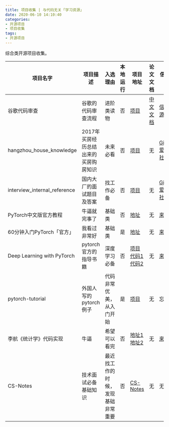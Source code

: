 ```yaml
---
title: 项目收集 | 与代码无关「学习资源」
date: 2020-06-10 14:10:40
categories:
- 开源项目
- 项目收集
tags:
- 开源项目
---
```

综合类开源项目收集。

<!-- more -->

|项目名字|项目描述|入选理由|本地运行|项目地址|论文文档|信息来源|
|---|---|---|---|---|---|---|
|谷歌代码审查|谷歌的代码审查流程|进阶类读物|否|[项目](https://github.com/google/eng-practices)|[中文文档](https://jimmysong.io/eng-practices/)|[信息来源](https://mp.weixin.qq.com/s/_Ulgz-2qPtCSQOWgMKD3fQ)|
|hangzhou_house_knowledge|2017年买房经历总结出来的买房购房知识|未来必看|否|[项目](https://github.com/houshanren/hangzhou_house_knowledge)|无|[GitHub爱好者社区](https://mp.weixin.qq.com/s/mN-5kk4p339Di1jh7smU9A)|
|interview_internal_reference|国内大厂的面试题目及答案|找工作必备|否|[项目](https://github.com/0voice/interview_internal_reference)|无|[GitHub爱好者社区](https://mp.weixin.qq.com/s/KOhExW2Kofdiz9vj0JIeUg)|
|PyTorch中文版官方教程|牛逼就完事了|基础类|否|[地址](http://pytorch123.com)|无|[来源](https://mp.weixin.qq.com/s?__biz=MzA3MzI4MjgzMw==&mid=2650769171&idx=3&sn=3ee66bd0384b7d8dcfc482e556c580f6&chksm=871a436db06dca7b240d3e5cbabdea9277b9af7d528b6bb725d60f0a7786603f1df69803b277&scene=21#wechat_redirect)|
|60分钟入门PyTorch「官方」|我看过非常好|基础类|是|[地址](https://pytorch.org/tutorials/beginner/deep_learning_60min_blitz.html)|无|[来源](https://mp.weixin.qq.com/s?__biz=MzA3MzI4MjgzMw==&mid=2650771841&idx=4&sn=26d1bfb8980ec6e32b5ef3ecf316ce89&chksm=871a55ffb06ddce9c6c862c76d4327cdfa74a9ad4d608edc1c9b74e2654d7f008ff396456253&scene=21#wechat_redirect)|
|Deep Learning with PyTorch|pytorch官方的指导书籍|深度学习必备|否|[项目](https://pytorch.org/assets/deep-learning/Deep-Learning-with-PyTorch.pdf)<br/>[代码1](https://github.com/deep-learning-with-pytorch/dlwpt-code)<br/>[代码2](https://www.manning.com/books/deep-learning-with-pytorch)|无|[来源](https://mp.weixin.qq.com/s/vm65gSl8nLl4GDzRW4IYPA)|
|pytorch-tutorial|外国人写的pytorch例子|代码非常优美，从入门开始|是|[项目](https://github.com/yunjey/pytorch-tutorial)|无|忘了|
|李航《统计学》代码实现|牛逼|希望可以看完|否|[地址1](https://github.com/hktxt/Learn-Statistical-Learning-Method)<br/>[地址2](https://github.com/SmirkCao/Lihang)|无|[来源](https://mp.weixin.qq.com/s/w3Zd7lIkG1g3OCPnPcThgQ)|
|CS-Notes|技术面试必备基础知识|最近找工作的时候，发现基础非常重要|否|[CS-Notes](https://github.com/CyC2018/CS-Notes)|无|无|